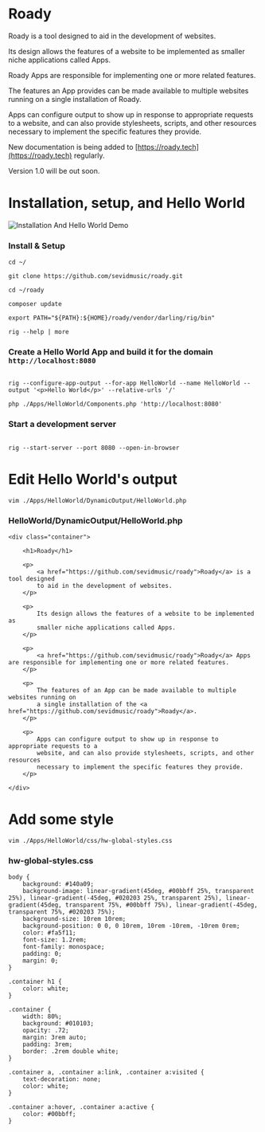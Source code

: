 # Roady

Roady is a tool designed to aid in the development of websites.

Its design allows the features of a website to be implemented as smaller niche applications called Apps.

Roady Apps are responsible for implementing one or more related features.

The features an App provides can be made available to multiple websites running on a single installation of Roady.

Apps can configure output to show up in response to appropriate requests to a website, and can also provide stylesheets, scripts, and other resources necessary to implement the specific features they provide. 

New documentation is being added to [https://roady.tech](https://roady.tech) regularly.

Version 1.0 will be out soon.

# Installation, setup, and Hello World

![Installation And Hello World Demo](https://github.com/sevidmusic/roadyAndRigDemos/blob/main/roadyInstallAndHelloWorld.gif)


### Install & Setup

```
cd ~/

git clone https://github.com/sevidmusic/roady.git

cd ~/roady

composer update

export PATH="${PATH}:${HOME}/roady/vendor/darling/rig/bin"

rig --help | more

```

### Create a Hello World App and build it for the domain `http://localhost:8080`

```

rig --configure-app-output --for-app HelloWorld --name HelloWorld --output '<p>Hello World</p>' --relative-urls '/'

php ./Apps/HelloWorld/Components.php 'http://localhost:8080'

```

### Start a development server 

```

rig --start-server --port 8080 --open-in-browser

```

# Edit Hello World's output

```
vim ./Apps/HelloWorld/DynamicOutput/HelloWorld.php

```

### HelloWorld/DynamicOutput/HelloWorld.php

```
<div class="container">

    <h1>Roady</h1>

    <p>
        <a href="https://github.com/sevidmusic/roady">Roady</a> is a tool designed
        to aid in the development of websites.
    </p>

    <p>
        Its design allows the features of a website to be implemented as
        smaller niche applications called Apps.
    </p>

    <p>
        <a href="https://github.com/sevidmusic/roady">Roady</a> Apps are responsible for implementing one or more related features.
    </p>

    <p>
        The features of an App can be made available to multiple websites running on
        a single installation of the <a href="https://github.com/sevidmusic/roady">Roady</a>.
    </p>

    <p>
        Apps can configure output to show up in response to appropriate requests to a
        website, and can also provide stylesheets, scripts, and other resources
        necessary to implement the specific features they provide.
    </p>

</div>
```

# Add some style

```
vim ./Apps/HelloWorld/css/hw-global-styles.css
```

### hw-global-styles.css

```
body {
    background: #140a09;
    background-image: linear-gradient(45deg, #00bbff 25%, transparent 25%), linear-gradient(-45deg, #020203 25%, transparent 25%), linear-gradient(45deg, transparent 75%, #00bbff 75%), linear-gradient(-45deg, transparent 75%, #020203 75%);
    background-size: 10rem 10rem;
    background-position: 0 0, 0 10rem, 10rem -10rem, -10rem 0rem;
    color: #fa5f11;
    font-size: 1.2rem;
    font-family: monospace;
    padding: 0;
    margin: 0;
}

.container h1 {
    color: white;
}

.container {
    width: 80%;
    background: #010103;
    opacity: .72;
    margin: 3rem auto;
    padding: 3rem;
    border: .2rem double white;
}

.container a, .container a:link, .container a:visited {
    text-decoration: none;
    color: white;
}

.container a:hover, .container a:active {
    color: #00bbff;
}
```


